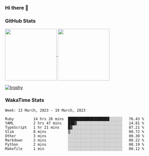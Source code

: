 ### Hi there 👋

### GitHub Stats

<a href="https://github.com/anuraghazra/github-readme-stats">
  <img align="center" height="170px" src="https://github-readme-stats.vercel.app/api/top-langs/?username=tksfjt1024&layout=compact&count_private=true&show_icons=true&show_icons=true&theme=graywhite" />
</a>
<a href="https://github.com/anuraghazra/github-readme-stats">
  <img align="center" height="170px" src="https://github-readme-stats.vercel.app/api?username=tksfjt1024&count_private=true&show_icons=true&show_icons=true&theme=graywhite" />
</a>

[![trophy](https://github-profile-trophy.vercel.app/?username=tksfjt1024)](https://github.com/ryo-ma/github-profile-trophy)

### WakaTime Stats

<!--START_SECTION:waka-->
```text
Week: 13 March, 2023 - 19 March, 2023

Ruby         14 hrs 26 mins  ███████████████████░░░░░░   76.43 % 
YAML         2 hrs 47 mins   ███▓░░░░░░░░░░░░░░░░░░░░░   14.81 % 
TypeScript   1 hr 21 mins    █▓░░░░░░░░░░░░░░░░░░░░░░░   07.21 % 
Slim         8 mins          ▒░░░░░░░░░░░░░░░░░░░░░░░░   00.72 % 
Other        3 mins          ░░░░░░░░░░░░░░░░░░░░░░░░░   00.30 % 
Markdown     2 mins          ░░░░░░░░░░░░░░░░░░░░░░░░░   00.22 % 
Python       2 mins          ░░░░░░░░░░░░░░░░░░░░░░░░░   00.19 % 
Makefile     1 min           ░░░░░░░░░░░░░░░░░░░░░░░░░   00.12 % 
```
<!--END_SECTION:waka-->
